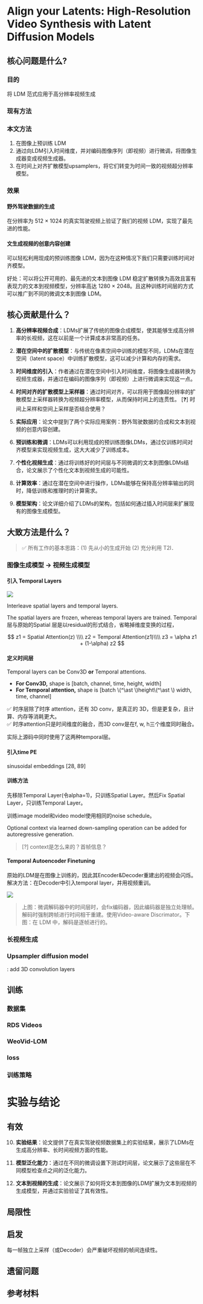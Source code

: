 # Align your Latents: High-Resolution Video Synthesis with Latent Diffusion Models

## 核心问题是什么?

### 目的

将 LDM 范式应用于高分辨率视频生成

### 现有方法
### 本文方法

1. 在图像上预训练 LDM
2. 通过向LDM引入时间维度，并对编码图像序列（即视频）进行微调，将图像生成器变成视频生成器。
3. 在时间上对齐扩散模型upsamplers，将它们转变为时间一致的视频超分辨率模型。

### 效果

#### 野外驾驶数据的生成

在分辨率为 512 × 1024 的真实驾驶视频上验证了我们的视频 LDM，实现了最先进的性能。

#### 文生成视频的创意内容创建

可以轻松利用现成的预训练图像 LDM，因为在这种情况下我们只需要训练时间对齐模型。

好处：可以将公开可用的、最先进的文本到图像 LDM 稳定扩散转换为高效且富有表现力的文本到视频模型，分辨率高达 1280 × 2048。且这种训练时间层的方式可以推广到不同的微调文本到图像 LDM。

## 核心贡献是什么？

1.  **高分辨率视频合成**：LDMs扩展了传统的图像合成模型，使其能够生成高分辨率的长视频，这在以前是一个计算成本非常高的任务。

2.  **潜在空间中的扩散模型**：与传统在像素空间中训练的模型不同，LDMs在潜在空间（latent space）中训练扩散模型，这可以减少计算和内存的需求。

3.  **时间维度的引入**：作者通过在潜在空间中引入时间维度，将图像生成器转换为视频生成器，并通过在编码的图像序列（即视频）上进行微调来实现这一点。

4.  **时间对齐的扩散模型上采样器**：通过时间对齐，可以将用于图像超分辨率的扩散模型上采样器转换为视频超分辨率模型，从而保持时间上的连贯性。
[&#x2753;] 时间上采样和空间上采样是否结合使用？

5.  **实际应用**：论文中提到了两个实际应用案例：野外驾驶数据的合成和文本到视频的创意内容创建。

6.  **预训练和微调**：LDMs可以利用现成的预训练图像LDMs，通过仅训练时间对齐模型来实现视频生成，这大大减少了训练成本。

7.  **个性化视频生成**：通过将训练好的时间层与不同微调的文本到图像LDMs结合，论文展示了个性化文本到视频生成的可能性。

8.  **计算效率**：通过在潜在空间中进行操作，LDMs能够在保持高分辨率输出的同时，降低训练和推理时的计算需求。

9.  **模型架构**：论文详细介绍了LDMs的架构，包括如何通过插入时间层来扩展现有的图像生成模型。

## 大致方法是什么？

> &#x2705; 所有工作的基本思路：(1) 先从小的生成开始 (2) 充分利用 T2I．  

### 图像生成模型 -> 视频生成模型

#### 引入 Temporal Layers

![](./assets/D3-57.png)     

Interleave spatial layers and temporal layers.    

The spatial layers are frozen, whereas temporal layers are trained. 
Temporal 层与原始的Spatial 层是以residual的形式结合，省略掉维度变换的过程，

$$
z1 = Spatial Attention(z) \\\\
z2 = Temporal Attention(z1)\\\\
z3 = \alpha z1 + (1-\alpha) z2
$$

#### 定义时间层

Temporal layers can be Conv3D **or** Temporal attentions.   

- **For Conv3D,** shape is [batch, channel, time, height, width]    
- **For Temporal attention,** shape is [batch \\(^\ast \\)height\\(^\ast \\) width, time, channel]    

&#x2705; 时序层除了时序 attention，还有 3D conv，是真正的 3D，但是更复杂，且计算、内存等消耗更大。   
&#x2705; 时序attention只是时间维度的融合，而3D conv是在f, w, h三个维度同时融合。  

实际上源码中同时使用了这两种temporal层。  

#### 引入time PE

sinusoidal embeddings [28, 89]

#### 训练方法

先移除Temporal Layer(令alpha=1)，只训练Spatial Layer。然后Fix Spatial Layer，只训练Temporal Layer。  

训练image model和video model使用相同的noise schedule。  

Optional context via learned down-sampling operation can be added for autoregressive generation.    

> [?] context是怎么来的？首帧信息？

#### Temporal Autoencoder Finetuning

原始的LDM是在图像上训练的，因此其Encoder&Decoder重建出的视频会闪烁。  
解决方法：在Decoder中引入temporal layer，并用视频重训。  

![](./assets/902df9454f73907587b244ee4d9813e8_2_Figure_3_1347203723.png)

> 上图：微调解码器中的时间层时，会fix编码器，因此编码器是独立处理帧。解码时强制跨帧进行时间相干重建。使用Video-aware Discrimator。下图：在 LDM 中，解码是逐帧进行的。  

### 长视频生成

### Upsampler diffusion model

: add 3D convolution layers   




## 训练

### 数据集

### RDS Videos   

### WeoVid-LOM

### loss

### 训练策略


# 实验与结论  







## 有效

10. **实验结果**：论文提供了在真实驾驶视频数据集上的实验结果，展示了LDMs在生成高分辨率、长时间视频方面的性能。

11. **模型泛化能力**：通过在不同的微调设置下测试时间层，论文展示了这些层在不同模型检查点之间的泛化能力。

12. **文本到视频的生成**：论文展示了如何将文本到图像的LDM扩展为文本到视频的生成模型，并通过实验验证了其有效性。

## 局限性

## 启发

每一帧独立上采样（或Decoder）会严重破坏视频的帧间连续性。

## 遗留问题

## 参考材料
